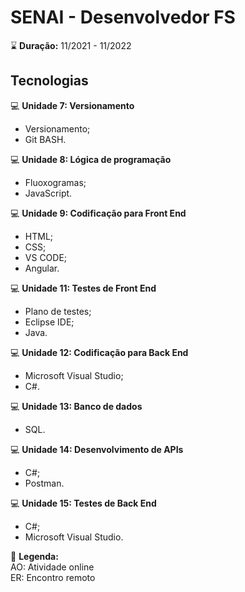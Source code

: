 ﻿# SENAI - Desenvolvedor FS
 ⌛ **Duração:** 11/2021 - 11/2022

## Tecnologias
💻 **Unidade 7: Versionamento** 
* Versionamento;
* Git BASH.

💻 **Unidade 8: Lógica de programação** 
* Fluoxogramas;
* JavaScript.

💻 **Unidade 9: Codificação para Front End** 
* HTML;
* CSS;
* VS CODE; 
* Angular.

💻 **Unidade 11: Testes de Front End** 
* Plano de testes;
* Eclipse IDE;
* Java.

💻 **Unidade 12: Codificação para Back End** 
* Microsoft Visual Studio;
* C#.

💻 **Unidade 13: Banco de dados** 
* SQL.

💻 **Unidade 14: Desenvolvimento de APIs** 
* C#;
* Postman.

💻 **Unidade 15: Testes de Back End** 
* C#;
* Microsoft Visual Studio.

 📝 **Legenda:**
 <br /> AO: Atividade online
 <br /> ER: Encontro remoto

